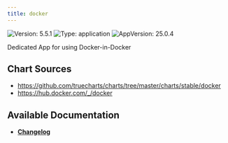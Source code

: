 ```yaml
---
title: docker
---
```


![Version: 5.5.1](https://img.shields.io/badge/Version-5.5.1-informational?style=flat-square) ![Type: application](https://img.shields.io/badge/Type-application-informational?style=flat-square) ![AppVersion: 25.0.4](https://img.shields.io/badge/AppVersion-25.0.4-informational?style=flat-square)

Dedicated App for using Docker-in-Docker

## Chart Sources

- https://github.com/truecharts/charts/tree/master/charts/stable/docker
- https://hub.docker.com/_/docker

## Available Documentation

- [**Changelog**](./CHANGELOG.md)
